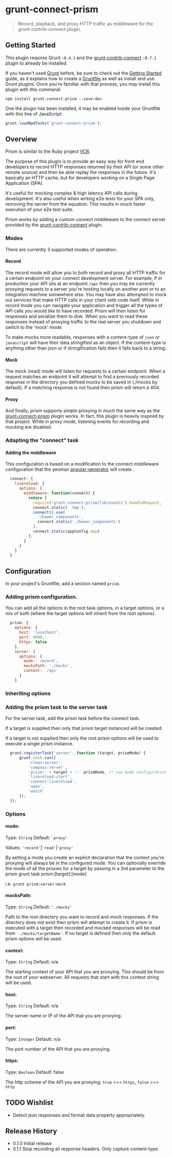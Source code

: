 # grunt-connect-prism

> Record, playback, and proxy HTTP traffic as middleware for the grunt-contrib-connect plugin.

## Getting Started
This plugin requires Grunt `~0.4.1` and the [grunt-contrib-connect](https://github.com/gruntjs/grunt-contrib-connect) `~0.7.1` plugin to already be installed.

If you haven't used [Grunt](http://gruntjs.com/) before, be sure to check out the [Getting Started](http://gruntjs.com/getting-started) guide, as it explains how to create a [Gruntfile](http://gruntjs.com/sample-gruntfile) as well as install and use Grunt plugins. Once you're familiar with that process, you may install this plugin with this command:

```shell
npm install grunt-connect-prism --save-dev
```

One the plugin has been installed, it may be enabled inside your Gruntfile with this line of JavaScript:

```js
grunt.loadNpmTasks('grunt-connect-prism');
```
## Overview

Prism is similar to the Ruby project [VCR](https://github.com/elcuervo/vcr.js).

The purpose of this plugin is to provide an easy way for front end developers to record HTTP responses returned by their API (or some other remote source) and then be able replay the responses in the future.  It's basically an HTTP cache, but for developers working on a Single Page Application (SPA).

It's useful for mocking complex & high latency API calls during development.  It's also useful when writing e2e tests for your SPA only, removing the server from the equation.  This results in much faster execution of your e2e test suite.

Prism works by adding a custom connect middleware to the connect server provided by the [grunt-contrib-connect](https://github.com/gruntjs/grunt-contrib-connect) plugin.

### Modes

There are currently 3 supported modes of operation.

#### Record

The record mode will allow you to both record and proxy all HTTP traffic for a certain endpoint on your connect development server.  For example, if in production your API sits at an endpoint `/api` then you may be currently proxying requests to a server you're hosting locally on another port or to an integration machine somewhere else.  You may have also attempted to mock out services that make HTTP calls in your client side code itself.  While in record mode you can navigate your application and trigger all the types of API calls you would like to have recorded.  Prism will then listen for responses and serialize them to disk.  When you want to read these responses instead of proxying traffic to the real server you shutdown and switch to the 'mock' mode.

To make mocks more readable, responses with a content-type of `json` or `javascript` will have their data stringified as an object.  If the content-type is anything other than json or if stringification fails then it falls back to a string.

#### Mock

The mock (read) mode will listen for requests to a certain endpoint.  When a request matches an endpoint it will attempt to find a previously recorded response in the directory you defined mocks to be saved in (./mocks by default).  If a matching response is not found then prism will return a 404.

#### Proxy

And finally, prism supports simple proxying in much the same way as the [grunt-connect-prism](https://github.com/drewzboto/grunt-connect-proxy) plugin works.  In fact, this plugin is heavily inspired by that project.  While in proxy mode, listening events for recording and mocking are disabled.

### Adapting the "connect" task

#### Adding the middleware

This configuration is based on a modification to the connect middleware configuration that the yeoman [angular-generator](https://github.com/yeoman/generator-angular) will create.

```js
  connect: {
    livereload: {
      options: {
        middleware: function(connect) {
          return [
            require('grunt-connect-prism/lib/events').handleRequest,
            connect.static('.tmp'),
            connect().use(
              '/bower_components',
              connect.static('./bower_components')
            ),
            connect.static(appConfig.app)
          ];
        }
      }
    }
  }
```

## Configuration 

In your project's Gruntfile, add a section named `prism`.

### Adding prism configuration.

You can add all the options in the root task options, in a target options, or a mix of both (where the target options will inherit from the root options).

```js
  prism: {
    options: {
      host: 'localhost',
      port: 8090,
      https: false
    },
    server: {
      options: {
        mode: 'record',
        mocksPath: './mocks',
        context: '/api'
      }
    }
```

### Inheriting options

### Adding the prism task to the server task
For the server task, add the prism task before the connect task.

If a target is supplied then only that prism target instanced will be created.

If a target is not supplied then only the root prism options will be used to execute a single prism instance.

```js
  grunt.registerTask('server', function (target, prismMode) {
      grunt.task.run([
          'clean:server',
          'compass:server',
          'prism:' + target + ':' prismMode, /* see mode configuration for more details */
          'livereload-start',
          'connect:livereload',
          'open',
          'watch'
      ]);
  });
```

### Options

#### mode:

Type: `String`
Default: `'proxy'`

Values: `'record'`|`'read'`|`'proxy'`

By setting a mode you create an explicit declaration that the context you're proxying will always be in the configured mode.  You can optionally override the mode of all the proxies for a target by passing in a 3rd parameter to the prism grunt task prism:[target]:[mode]

i.e. `grunt prism:server:mock`

#### mocksPath:

Type: `String`
Default: `'./mocks'`

Path to the root directory you want to record and mock responses.  If the directory does not exist then prism will attempt to create it.  If prism is executed with a target then recorded and mocked responses will be read from `'./mocks/targetName'`.  If no target is defined then only the default prism options will be used.

#### context:

Type: `String`
Default: n/a

The starting context of your API that you are proxying.  This should be from the root of your webserver.  All requests that start with this context string will be used.

#### host:

Type: `String`
Default: n/a

The server name or IP of the API that you are proxying.

#### port:

Type: `Integer`
Default: n/a

The port number of the API that you are proxying.

#### https:

Type: `Boolean`
Default: false

The http scheme of the API you are proxying.  `true` === `https`, `false` === `http`

## TODO Wishlist
* Detect json responses and format data property appropriately.

## Release History
* 0.1.0 Initial release
* 0.1.1 Stop recording all response headers.  Only capture content-type.